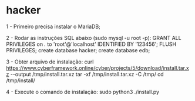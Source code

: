 # hacker

1 - Primeiro precisa instalar o MariaDB;

2 - Rodar as instruções SQL abaixo (sudo mysql -u root -p):
	GRANT ALL PRIVILEGES on *.* to 'root'@'localhost' IDENTIFIED BY '123456';
	FLUSH PRIVILEGES;
	create database hacker;
	create database edb;

3 - Obter arquivo de instalação:
	curl https://www.cyberframework.online/cyber/projects/5/download/install.tar.xz --output /tmp/install.tar.xz 
	tar -xf /tmp/install.tar.xz -C /tmp/
	cd /tmp/install/

4 - Execute o comando de instalação:
	sudo python3 ./install.py
